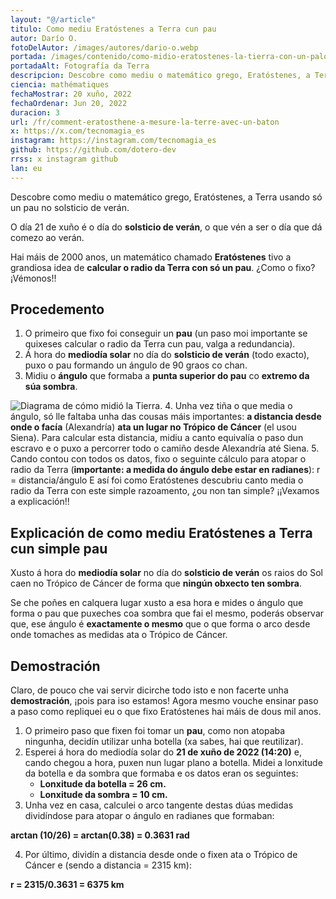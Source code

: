 ```yaml
---
layout: "@/article"
titulo: Como mediu Eratóstenes a Terra cun pau
autor: Darío O.
fotoDelAutor: /images/autores/dario-o.webp
portada: /images/contenido/como-midio-eratostenes-la-tierra-con-un-palo/portada.webp
portadaAlt: Fotografía da Terra
descripcion: Descobre como mediu o matemático grego, Eratóstenes, a Terra usando só un pau no solsticio de verán.
ciencia: mathématiques
fechaMostrar: 20 xuño, 2022
fechaOrdenar: Jun 20, 2022
duracion: 3 
url: /fr/comment-eratosthene-a-mesure-la-terre-avec-un-baton
x: https://x.com/tecnomagia_es
instagram: https://instagram.com/tecnomagia_es
github: https://github.com/dotero-dev
rrss: x instagram github
lan: eu
---
```


Descobre como mediu o matemático grego, Eratóstenes, a Terra usando só un pau no solsticio de verán.

O día 21 de xuño é o día do **solsticio de verán**, o que vén a ser o día que dá comezo ao verán.

Hai máis de 2000 anos, un matemático chamado **Eratóstenes** tivo a grandiosa idea de **calcular o radio da Terra con só un pau**. ¿Como o fixo? ¡Vémonos!!

## Procedemento

1. O primeiro que fixo foi conseguir un **pau** (un paso moi importante se quixeses calcular o radio da Terra cun pau, valga a redundancia).
2. Á hora do **mediodía solar** no día do **solsticio de verán** (todo exacto), puxo o pau formando un ángulo de 90 graos co chan.
3. Midiu o **ángulo** que formaba a **punta superior do pau** co **extremo da súa sombra**.

![Diagrama de cómo midió la Tierra.](/images/contenido/como-midio-eratostenes-la-tierra-con-un-palo/diagram.webp)
4. Unha vez tiña o que media o ángulo, só lle faltaba unha das cousas máis importantes: **a distancia desde onde o facía** (Alexandría) **ata un lugar no Trópico de Cáncer** (el usou Siena). Para calcular esta distancia, midiu a canto equivalía o paso dun escravo e o puxo a percorrer todo o camiño desde Alexandría até Siena.
5. Cando contou con todos os datos, fixo o seguinte cálculo para atopar o radio da Terra (**importante: a medida do ángulo debe estar en radianes**): 
r = distancia/ángulo
E así foi como Eratóstenes descubriu canto media o radio da Terra con este simple razoamento, ¿ou non tan simple? ¡¡Vexamos a explicación!!

## Explicación de como mediu Eratóstenes a Terra cun simple pau

Xusto á hora do **mediodía solar** no día do **solsticio de verán** os raios do Sol caen no Trópico de Cáncer de forma que **ningún obxecto ten sombra**.

Se che poñes en calquera lugar xusto a esa hora e mides o ángulo que forma o pau que puxeches coa sombra que fai el mesmo, poderás observar que, ese ángulo é **exactamente o mesmo** que o que forma o arco desde onde tomaches as medidas ata o Trópico de Cáncer.

## Demostración

Claro, de pouco che vai servir dicirche todo isto e non facerte unha **demostración**, ¡pois para iso estamos! Agora mesmo vouche ensinar paso a paso como repliquei eu o que fixo Eratóstenes hai máis de dous mil anos.
1. O primeiro paso que fixen foi tomar un **pau**, como non atopaba ningunha, decidín utilizar unha botella (xa sabes, hai que reutilizar).
2. Esperei á hora do mediodía solar do **21 de xuño de 2022 (14:20)** e, cando chegou a hora, puxen nun lugar plano a botella. Midei a lonxitude da botella e da sombra que formaba e os datos eran os seguintes:
    - **Lonxitude da botella = 26 cm.**
    - **Lonxitude da sombra = 10 cm.**
3. Unha vez en casa, calculei o arco tangente destas dúas medidas dividíndose para atopar o ángulo en radianes que formaban:

**arctan (10/26) = arctan(0.38) = 0.3631 rad**

4. Por último, dividín a distancia desde onde o fixen ata o Trópico de Cáncer e (sendo a distancia = 2315 km):

**r = 2315/0.3631 = 6375 km**

